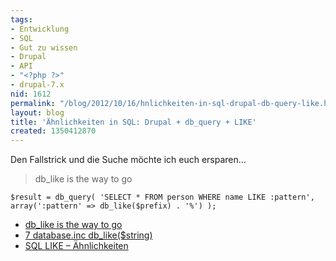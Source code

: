 ```yaml
---
tags:
- Entwicklung
- SQL
- Gut zu wissen
- Drupal
- API
- "<?php ?>"
- drupal-7.x
nid: 1612
permalink: "/blog/2012/10/16/hnlichkeiten-in-sql-drupal-db-query-like.html"
layout: blog
title: 'Ähnlichkeiten in SQL: Drupal + db_query + LIKE'
created: 1350412870
---
```

<p>Den Fallstrick und die Suche möchte ich euch ersparen...</p>
<blockquote>db_like is the way to go</blockquote>
<p><code type="php">$result = db_query( 'SELECT * FROM person WHERE name LIKE :pattern', array(':pattern' =&gt; db_like($prefix) . '%') ); </code> <!--break--></p>
<ul>
	<li><a href="http://api.drupal.org/api/drupal/includes%21database%21database.inc/function/db_query/7#comment-33348">db_like is the way to go</a></li>
	<li><a href="http://api.drupal.org/api/drupal/includes%21database%21database.inc/function/db_like/7">7 database.inc db_like($string)</a></li>
	<li><a href="http://de.wikibooks.org/wiki/Einf%C3%BChrung_in_SQL:_WHERE-Klausel_im_Detail#LIKE_.E2.80.93_.C3.84hnlichkeiten_.281.29">SQL LIKE – Ähnlichkeiten</a></li>
</ul>
